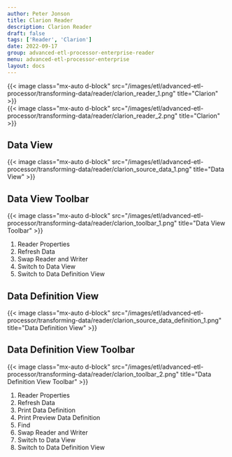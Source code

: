 ```yaml
---
author: Peter Jonson
title: Clarion Reader
description: Clarion Reader
draft: false
tags: ['Reader', 'Clarion']
date: 2022-09-17
group: advanced-etl-processor-enterprise-reader
menu: advanced-etl-processor-enterprise
layout: docs
---
```


{{< image class="mx-auto d-block"  src="/images/etl/advanced-etl-processor/transforming-data/reader/clarion_reader_1.png" title="Clarion" >}}
\
{{< image class="mx-auto d-block"  src="/images/etl/advanced-etl-processor/transforming-data/reader/clarion_reader_2.png" title="Clarion" >}}

## Data View

{{< image class="mx-auto d-block"  src="/images/etl/advanced-etl-processor/transforming-data/reader/clarion_source_data_1.png" title="Data View" >}}

## Data View Toolbar

{{< image class="mx-auto d-block"  src="/images/etl/advanced-etl-processor/transforming-data/reader/clarion_toolbar_1.png" title="Data View Toolbar" >}}

1. Reader Properties
1. Refresh Data
1. Swap Reader and Writer
1. Switch to Data View
1. Switch to Data Definition View

## Data Definition View

{{< image class="mx-auto d-block"  src="/images/etl/advanced-etl-processor/transforming-data/reader/clarion_source_data_definition_1.png" title="Data Definition View" >}}

## Data Definition View Toolbar

{{< image class="mx-auto d-block"  src="/images/etl/advanced-etl-processor/transforming-data/reader/clarion_toolbar_2.png" title="Data Definition View Toolbar" >}}

1. Reader Properties
1. Refresh Data
1. Print Data Definition
1. Print Preview Data Definition
1. Find
1. Swap Reader and Writer
1. Switch to Data View
1. Switch to Data Definition View
